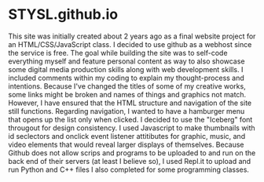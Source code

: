 # STYSL.github.io
This site was initially created about 2 years ago as a final website project for an HTML/CSS/JavaScript class.
I decided to use github as a webhost since the service is free.
The goal while building the site was to self-code everything myself and feature personal content as way to also showcase some digital media production skills
along with web development skills.
I included comments within my coding to explain my thought-process and intentions.
Because I've changed the titles of some of my creative works, some links might be broken and names of things and graphics not match.
However, I have ensured that the HTML structure and navigation of the site still functions.
Regarding navigation, I wanted to have a hamburger menu that opens up the list only when clicked.
I decided to use the "Iceberg" font througout for design consistency.
I used Javascript to make thumbnails with id seclectors and onclick event listener attitibutes for graphic, music, and video elements
that would reveal larger displays of themselves.
Because Github does not allow scrips and programs to be uploaded to and run on the back end of their servers (at least I believe so),
I used Repl.it to upload and run Python and C++ files I also completed for some programming classes.

